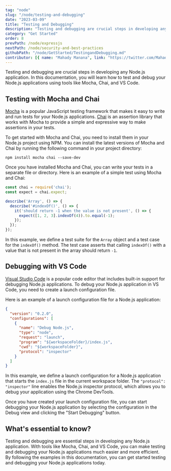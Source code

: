 ```yaml
---
tag: "node"
slug: "/node/testing-and-debugging"
date: "2023-03-09"
title: "Testing and Debugging"
description: "Testing and debugging are crucial steps in developing any Node.js application."
category: "Get Started"
order: 8
prevPath: /node/expressjs
nextPath: /node/security-and-best-practices
githubPath: "/node/GetStarted/TestingandDebugging.md"
contributor: [{ name: "Mahady Manana", link: "https://twitter.com/MahadyManana" }, { name: "Haja", link: "https://twitter.com/Haja261M" }]
---
```



Testing and debugging are crucial steps in developing any Node.js application. In this documentation, you will learn how to test and debug your Node.js applications using tools like Mocha, Chai, and VS Code.


## Testing with Mocha and Chai

[Mocha](https://mochajs.org/) is a popular JavaScript testing framework that makes it easy to write and run tests for your Node.js applications. [Chai](https://www.chaijs.com/) is an assertion library that works with Mocha to provide a simple and expressive way to make assertions in your tests.

To get started with Mocha and Chai, you need to install them in your Node.js project using NPM. You can install the latest versions of Mocha and Chai by running the following command in your project directory:

```batch
npm install mocha chai --save-dev
```

Once you have installed Mocha and Chai, you can write your tests in a separate file or directory. Here is an example of a simple test using Mocha and Chai:

```javascript
const chai = require('chai');
const expect = chai.expect;

describe('Array', () => {
  describe('#indexOf()', () => {
    it('should return -1 when the value is not present', () => {
      expect([1, 2, 3].indexOf(4)).to.equal(-1);
    });
  });
});
```

In this example, we define a test suite for the `Array` object and a test case for the `indexOf()` method. The test case asserts that calling `indexOf()` with a value that is not present in the array should return `-1`.

## Debugging with VS Code

[Visual Studio Code](https://code.visualstudio.com/) is a popular code editor that includes built-in support for debugging Node.js applications. To debug your Node.js application in VS Code, you need to create a launch configuration file.

Here is an example of a launch configuration file for a Node.js application:

```json
{
  "version": "0.2.0",
  "configurations": [
    {
      "name": "Debug Node.js",
      "type": "node",
      "request": "launch",
      "program": "${workspaceFolder}/index.js",
      "cwd": "${workspaceFolder}",
      "protocol": "inspector"
    }
  ]
}
```

In this example, we define a launch configuration for a Node.js application that starts the `index.js` file in the current workspace folder. The `"protocol": "inspector"` line enables the Node.js inspector protocol, which allows you to debug your application using the Chrome DevTools.

Once you have created your launch configuration file, you can start debugging your Node.js application by selecting the configuration in the Debug view and clicking the "Start Debugging" button.

## What's essential to know?

Testing and debugging are essential steps in developing any Node.js application. With tools like Mocha, Chai, and VS Code, you can make testing and debugging your Node.js applications much easier and more efficient. By following the examples in this documentation, you can get started testing and debugging your Node.js applications today.


